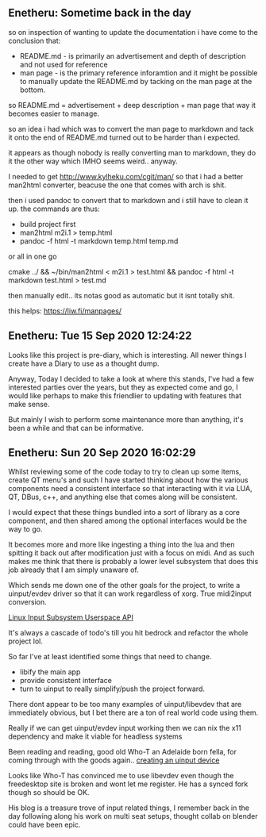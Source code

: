 Enetheru: Sometime back in the day
------------------------
so on inspection of wanting to update the documentation i have come to the
conclusion that:
* README.md - is primarily an advertisement and depth of description and not used for
reference
* man page - is the primary reference inforamtion and it might be possible to manually update the README.md by tacking on the man page at the bottom.

so README.md = advertisement + deep description + man page
that way it becomes easier to manage.

so an idea i had which was to convert the man page to markdown and tack it onto
the end of README.md turned out to be harder than i expected.

it appears as though nobody is really converting man to markdown, they do it
the other way which IMHO seems weird.. anyway.

I needed to get http://www.kylheku.com/cgit/man/
so that i had a better man2html converter, beacuse the one that comes with arch
is shit.

then i used pandoc to convert that to markdown and i still have to clean it up.
the commands are thus:
* build project first
* man2html m2i.1 > temp.html
* pandoc -f html -t markdown temp.html temp.md

or all in one go

cmake ../ && ~/bin/man2html < m2i.1 > test.html && pandoc -f html -t markdown test.html > test.md

then manually edit.. its notas good as automatic but it isnt totally shit.

this helps:
https://liw.fi/manpages/

Enetheru: Tue 15 Sep 2020 12:24:22
-----------------------------
Looks like this project is pre-diary, which is interesting. All newer things I
create have a Diary to use as a thought dump.

Anyway, Today I decided to take a look at where this stands, I've had a few
interested parties over the years, but they as expected come and go, I would
like perhaps to make this friendlier to updating with features that make sense.

But mainly I wish to perform some maintenance more than anything, it's been a
while and that can be informative.

Enetheru: Sun 20 Sep 2020 16:02:29
----------------------------------
Whilst reviewing some of the code today to try to clean up some items, create
QT menu's and such I have started thinking about how the various components
need a consistent interface so that  interacting with it via LUA, QT, DBus,
c++, and anything else that comes along will be consistent.

I would expect that these things bundled into a sort of library as a core
component, and then shared among the optional interfaces would be the way to
go.

It becomes more and more like ingesting a thing into the lua and then spitting
it back out after modification just with a focus on midi. And as such makes me
think that there is probably a lower level subsystem that does this job already
that I am simply unaware of.

Which sends me down one of the other goals for the project, to write a
uinput/evdev driver so that it can work regardless of xorg. True midi2input
conversion.

[Linux Input Subsystem Userspace API](https://www.kernel.org/doc/html/v4.12/input/input.html)

It's always a cascade of todo's till you hit bedrock and refactor the whole
project lol.

So far I've at least identified some things that need to change.
* libify the main app
* provide consistent interface
* turn to uinput to really simplify/push the project forward.

There dont appear to be too many examples of uinput/libevdev that are
immediately obvious, but I bet there are a ton of real world code using them.

Really if we can get uinput/evdev input working then we can nix the x11
dependency and make it viable for headless systems

Been reading and reading, good old Who-T an Adelaide born fella, for coming
through with the goods again..
[creating an uinput device](https://who-t.blogspot.com/2013/09/libevdev-creating-uinput-devices.html)

Looks like Who-T has convinced me to use libevdev even though the freedesktop
site is broken and wont let me register. He has a synced fork though so should
be OK.

His blog is a treasure trove of input related things, I remember back in the
day following along his work on multi seat setups, thought collab on blender
could have been epic.
